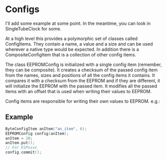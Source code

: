 # Configs

I'll add some example at some point. In the meantime, you can look in SingleTubeClock for some.

At a high level this provides a polymorphic set of classes called ConfigItems. They contain a name, a value and a size and can be used wherever a native type would be expected. In addition there is a CompositeConfigItem that is a collection of other config items.

The class EEPROMConfig is initialized with a single config item (remember, they can be composite). It creates a checksum of the passed config item from the names, sizes and positions of all the config items it contains. It compares it with a checksum from the EEPROM and if they are different, it will initialize the EEPROM with the passed item. It modifies all the passed items with an offset that is used when writing their values to EEPROM.

Config items are responsible for writing their own values to EEPROM. e.g.:

## Example
```c++
ByteConfigItem anItem("an_item", 6);
EEPROMConfig config(anItem);
anItem = 20;
anItem.put();
// For ESPxxxx
config.commit();
```
